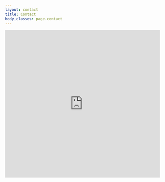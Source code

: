```yaml
---
layout: contact
title: Contact
body_classes: page-contact
---
```

<iframe width="640px" height="480px" src="https://forms.office.com/Pages/ResponsePage.aspx?id=aI1skBgLI0Ows7hkRyBL6wrTKQPwR8tCpZBlNanGmwFUOTNVMTlGSUk1WlBSNDJTUlNBSFU2STdKQS4u&embed=true" 
        frameborder="0" 
        marginwidth="0" 
        marginheight="0" 
        style="border: none; max-width:100%; max-height:100vh;" 
        allowfullscreen 
        webkitallowfullscreen 
        mozallowfullscreen 
        msallowfullscreen> 
</iframe>
